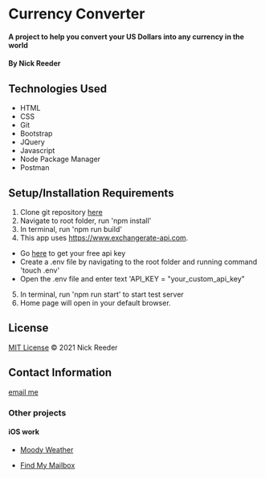 # Currency Converter

#### A project to help you convert your US Dollars into any currency in the world

#### By Nick Reeder

## Technologies Used

- HTML
- CSS
- Git
- Bootstrap
- JQuery
- Javascript
- Node Package Manager
- Postman

## Setup/Installation Requirements

1. Clone git repository [here](https://github.com/reeder32/currency-converter.git)
2. Navigate to root folder, run 'npm install'
3. In terminal, run 'npm run build'
4. This app uses https://www.exchangerate-api.com.

- Go [here](https://www.exchangerate-api.com) to get your free api key
- Create a .env file by navigating to the root folder and running command 'touch .env'
- Open the .env file and enter text 'API_KEY = "your_custom_api_key"

5. In terminal, run 'npm run start' to start test server
6. Home page will open in your default browser.

## License

[MIT License](https://opensource.org/licenses/MIT)
&copy; 2021 Nick Reeder

## Contact Information

[email me](mailto:nickreeder32@gmail.com)

### Other projects

#### iOS work

- [Moody Weather](https://apps.apple.com/us/app/moody-weather/id1506337317)

- [Find My Mailbox](https://apps.apple.com/us/app/find-my-mailbox/id1530700085)

